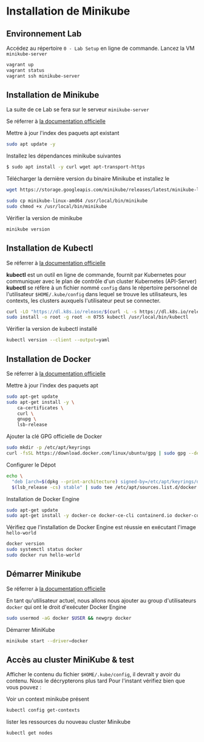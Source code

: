 # Installation de Minikube

## Environnement Lab

Accédez au répertoire `0 - Lab Setup` en ligne de commande.
Lancez la VM `minikube-server`

```bash
vagrant up
vagrant status
vagrant ssh minikube-server
```

## Installation de Minikube

La suite de ce Lab se fera sur le serveur `minikube-server`

Se réferrer à [la documentation officielle](https://kubernetes.io/fr/docs/tasks/tools/install-minikube/)

Mettre à jour l'index des paquets apt existant

```bash
sudo apt update -y
```

Installez les dépendances minikube suivantes

```bash
$ sudo apt install -y curl wget apt-transport-https
```

Télécharger la dernière version du binaire Minikube et installez le

```bash
wget https://storage.googleapis.com/minikube/releases/latest/minikube-linux-amd64

sudo cp minikube-linux-amd64 /usr/local/bin/minikube
sudo chmod +x /usr/local/bin/minikube
```

Vérifier la version de minikube

```bash
minikube version
```

## Installation de Kubectl

Se réferrer à [la documentation officielle](https://kubernetes.io/docs/tasks/tools/install-kubectl-linux/)

**kubectl** est un outil en ligne de commande, fournit par Kubernetes pour communiquer avec le plan de contrôle d'un cluster Kubernetes (API-Server)
**kubectl** se réfère à un fichier nommé `config` dans le répertoire personnel de l'utilisateur `$HOME/.kube/config` dans lequel se trouve les utilisateurs, les contexts, les clusters auxquels l'utilisateur peut se connecter.


```bash
curl -LO "https://dl.k8s.io/release/$(curl -L -s https://dl.k8s.io/release/stable.txt)/bin/linux/amd64/kubectl"
sudo install -o root -g root -m 0755 kubectl /usr/local/bin/kubectl
```

Vérifier la version de kubectl installé

```bash
kubectl version --client --output=yaml 
```

## Installation de Docker

Se réferrer à [la documentation officielle](https://docs.docker.com/engine/install/ubuntu/)

Mettre à jour l'index des paquets apt

```bash
sudo apt-get update
sudo apt-get install -y \
    ca-certificates \
    curl \
    gnupg \
    lsb-release
```

Ajouter la clé GPG officielle de Docker

```bash
sudo mkdir -p /etc/apt/keyrings
curl -fsSL https://download.docker.com/linux/ubuntu/gpg | sudo gpg --dearmor -o /etc/apt/keyrings/docker.gpg
```

Configurer le Dépot 

```bash
echo \
  "deb [arch=$(dpkg --print-architecture) signed-by=/etc/apt/keyrings/docker.gpg] https://download.docker.com/linux/ubuntu \
  $(lsb_release -cs) stable" | sudo tee /etc/apt/sources.list.d/docker.list > /dev/null
```

Installation de Docker Engine

```bash
sudo apt-get update
sudo apt-get install -y docker-ce docker-ce-cli containerd.io docker-compose-plugin

```

Vérifiez que l'installation de Docker Engine est réussie en exécutant l'image `hello-world`

```bash
docker version
sudo systemctl status docker
sudo docker run hello-world
```



## Démarrer Minikube

Se réferrer à [la documentation officielle](https://minikube.sigs.k8s.io/docs/start/)

En tant qu'utilisateur actuel, nous allons nous ajouter au group d'utilisateurs `docker` qui ont le droit d'exécuter Docker Engine

```bash
sudo usermod -aG docker $USER && newgrp docker
```

Démarrer MiniKube

```bash
minikube start --driver=docker
```

## Accès au cluster MiniKube & test

Afficher le contenu du fichier `$HOME/.kube/config`, il devrait y avoir du contenu. Nous le décrypterons plus tard
Pour l'instant vérifiez bien que vous pouvez : 

Voir un context minikube présent 

```bash
kubectl config get-contexts
```

lister les ressources du nouveau cluster Minikube

```bash
kubectl get nodes
```
